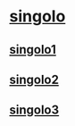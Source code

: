# [singolo](https://ShadeZP.github.io/singolo/)

## [singolo1](https://ShadeZP.github.io/singolo/singolo1.html)
## [singolo2](https://ShadeZP.github.io/singolo/singolo2.html)
## [singolo3](https://ShadeZP.github.io/singolo/singolo3.html)

